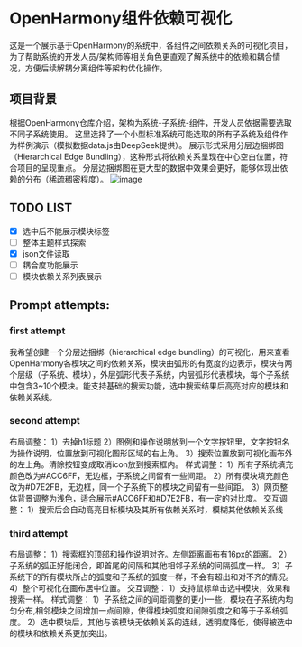 # OpenHarmony组件依赖可视化
这是一个展示基于OpenHarmony的系统中，各组件之间依赖关系的可视化项目，为了帮助系统的开发人员/架构师等相关角色更直观了解系统中的依赖和耦合情况，方便后续解耦分离组件等架构优化操作。

## 项目背景
根据OpenHarmony仓库介绍，架构为系统-子系统-组件，开发人员依据需要选取不同子系统使用。
这里选择了一个小型标准系统可能选取的所有子系统及组件作为样例演示（模拟数据data.js由DeepSeek提供）。
展示形式采用分层边捆绑图（Hierarchical Edge Bundling），这种形式将依赖关系呈现在中心空白位置，符合项目的呈现重点。
分层边捆绑图在更大型的数据中效果会更好，能够体现出依赖的分布（稀疏稠密程度）。
![image](https://github.com/user-attachments/assets/287642cd-3720-4e7e-8470-8f339475f920)

## TODO LIST
- [x] 选中后不能展示模块标签
- [ ] 整体主题样式探索
- [x] json文件读取
- [ ] 耦合度功能展示
- [ ] 模块依赖关系列表展示

## Prompt attempts:
### first attempt
我希望创建一个分层边捆绑（hierarchical edge bundling）的可视化，用来查看OpenHarmony各模块之间的依赖关系，模块由弧形的有宽度的边表示，模块有两个层级（子系统、模块），外层弧形代表子系统，内层弧形代表模块，每个子系统中包含3~10个模块。能支持基础的搜索功能，选中搜索结果后高亮对应的模块和依赖关系线。
### second attempt
布局调整：
1）去掉h1标题
2）图例和操作说明放到一个文字按钮里，文字按钮名为操作说明，位置放到可视化图形区域的右上角。
3）搜索位置放到可视化画布外的左上角。清除按钮变成取消icon放到搜索框内。
样式调整：
1）所有子系统填充颜色改为#ACC6FF，无边框，子系统之间留有一些间距。
2）所有模块填充颜色改为#D7E2FB，无边框，同一个子系统下的模块之间留有一些间距。
3）网页整体背景调整为浅色，适合展示#ACC6FF和#D7E2FB，有一定的对比度。
交互调整：
1）搜索后会自动高亮目标模块及其所有依赖关系时，模糊其他依赖关系线
### third attempt
布局调整：
1）搜索框的顶部和操作说明对齐。左侧距离画布有16px的距离。
2）子系统的弧正好能闭合，即首尾的间隔和其他相邻子系统的间隔弧度一样。
3）子系统下的所有模块所占的弧度和子系统的弧度一样，不会有超出和对不齐的情况。
4）整个可视化在画布居中位置。
交互调整：
1）支持鼠标单击选中模块，效果和搜索一样。
样式调整：
1）子系统之间的间距调整的更小一些，模块在子系统内均匀分布,相邻模块之间增加一点间隙，使得模块弧度和间隙弧度之和等于子系统弧度。
2）选中模块后，其他与该模块无依赖关系的连线，透明度降低，使得被选中的模块和依赖关系更加突出。
